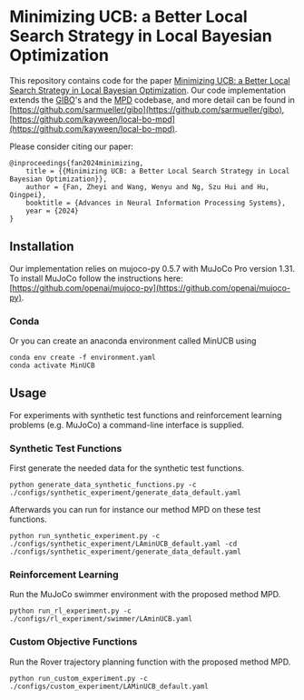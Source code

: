# Minimizing UCB: a Better Local Search Strategy in Local Bayesian Optimization

This repository contains code for the paper [Minimizing UCB: a Better Local Search Strategy in Local Bayesian Optimization](https://openreview.net/forum?id=5GCgNFZSyo&referrer=%5Bthe%20profile%20of%20Zheyi%20Fan%5D(%2Fprofile%3Fid%3D~Zheyi_Fan2)).
Our code implementation extends the [GIBO](https://arxiv.org/abs/2106.11899)'s and the [MPD](https://proceedings.neurips.cc/paper_files/paper/2022/hash/555479a201da27c97aaeed842d16ca49-Abstract-Conference.html) codebase, and more detail can be found in [https://github.com/sarmueller/gibo](https://github.com/sarmueller/gibo), [https://github.com/kayween/local-bo-mpd](https://github.com/kayween/local-bo-mpd).

Please consider citing our paper:
```
@inproceedings{fan2024minimizing,
    title = {{Minimizing UCB: a Better Local Search Strategy in Local Bayesian Optimization}},
    author = {Fan, Zheyi and Wang, Wenyu and Ng, Szu Hui and Hu, Qingpei},
    booktitle = {Advances in Neural Information Processing Systems},
    year = {2024}
}
```

## Installation
Our implementation relies on mujoco-py 0.5.7 with MuJoCo Pro version 1.31.
To install MuJoCo follow the instructions here: [https://github.com/openai/mujoco-py](https://github.com/openai/mujoco-py).

### Conda
Or you can create an anaconda environment called MinUCB using
```
conda env create -f environment.yaml
conda activate MinUCB
```

## Usage
For experiments with synthetic test functions and reinforcement learning problems (e.g. MuJoCo) a command-line interface is supplied.

### Synthetic Test Functions
First generate the needed data for the synthetic test functions.

```
python generate_data_synthetic_functions.py -c ./configs/synthetic_experiment/generate_data_default.yaml
```

Afterwards you can run for instance our method MPD on these test functions.

```
python run_synthetic_experiment.py -c ./configs/synthetic_experiment/LAminUCB_default.yaml -cd ./configs/synthetic_experiment/generate_data_default.yaml
```

### Reinforcement Learning

Run the MuJoCo swimmer environment with the proposed method MPD.

```
python run_rl_experiment.py -c ./configs/rl_experiment/swimmer/LAminUCB.yaml
```

### Custom Objective Functions

Run the Rover trajectory planning function with the proposed method MPD.

```
python run_custom_experiment.py -c ./configs/custom_experiment/LAMinUCB_default.yaml
```
